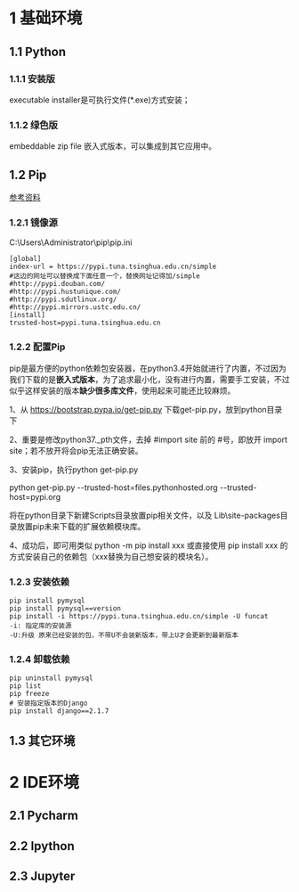# 1 基础环境

## 1.1 Python

### 1.1.1 安装版

executable installer是可执行文件(*.exe)方式安装；

### 1.1.2 绿色版

embeddable zip file 嵌入式版本，可以集成到其它应用中。

## 1.2 Pip

[参考资料](https://blog.csdn.net/qq_41582429/article/details/102158562)

### 1.2.1 镜像源

C:\Users\Administrator\pip\pip.ini

```properties
[global]
index-url = https://pypi.tuna.tsinghua.edu.cn/simple
#这边的网址可以替换成下面任意一个，替换网址记得加/simple
#http://pypi.douban.com/
#http://pypi.hustunique.com/
#http://pypi.sdutlinux.org/
#http://pypi.mirrors.ustc.edu.cn/
[install]
trusted-host=pypi.tuna.tsinghua.edu.cn
```

### 1.2.2 配置Pip

pip是最方便的python依赖包安装器，在python3.4开始就进行了内置，不过因为我们下载的是**嵌入式版本**，为了追求最小化，没有进行内置，需要手工安装，不过似乎这样安装的版本**缺少很多库文件**，使用起来可能还比较麻烦。

1、从 https://bootstrap.pypa.io/get-pip.py 下载get-pip.py，放到python目录下

2、重要是修改python37._pth文件，去掉 #import site 前的 #号，即放开 import site；若不放开将会pip无法正确安装。

3、安装pip，执行python get-pip.py

python get-pip.py --trusted-host=files.pythonhosted.org --trusted-host=pypi.org

将在python目录下新建Scripts目录放置pip相关文件，以及 Lib\site-packages目录放置pip未来下载的扩展依赖模块库。

4、成功后，即可用类似 python -m pip install xxx 或直接使用 pip install xxx 的方式安装自己的依赖包（xxx替换为自己想安装的模块名）。

### 1.2.3 安装依赖

```properties
pip install pymysql
pip install pymysql==version
pip install -i https://pypi.tuna.tsinghua.edu.cn/simple -U funcat
-i: 指定库的安装源
-U:升级 原来已经安装的包，不带U不会装新版本，带上U才会更新到最新版本
```

### 1.2.4 卸载依赖

```properties
pip uninstall pymysql
pip list
pip freeze
# 安装指定版本的Django
pip install django==2.1.7
```

## 1.3 其它环境



# 2 IDE环境

## 2.1 Pycharm



## 2.2 Ipython



## 2.3 Jupyter


